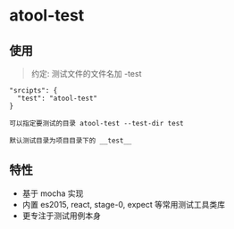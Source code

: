 # atool-test

## 使用

> 约定: 测试文件的文件名加 -test

```
"srcipts": {
  "test": "atool-test"
}

可以指定要测试的目录 atool-test --test-dir test

默认测试目录为项目目录下的 __test__

```

## 特性

- 基于 mocha 实现
- 内置 es2015, react, stage-0, expect 等常用测试工具类库 
- 更专注于测试用例本身


